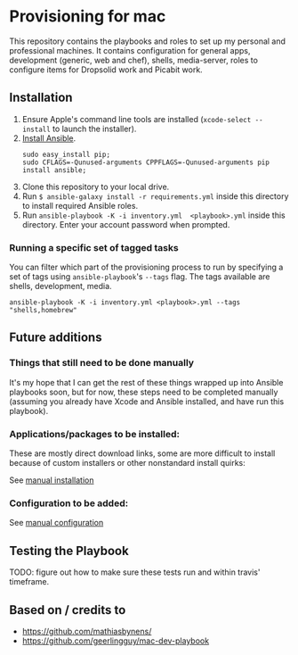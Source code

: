 # Provisioning for mac

This repository contains the playbooks and roles to set up my personal and professional machines. It contains configuration for general apps, development (generic, web and chef), shells, media-server, roles to configure items for Dropsolid work and Picabit work.

## Installation

1. Ensure Apple's command line tools are installed (`xcode-select --install` to launch the installer).
2. [Install Ansible](http://docs.ansible.com/intro_installation.html).
    ```
    sudo easy_install pip;
    sudo CFLAGS=-Qunused-arguments CPPFLAGS=-Qunused-arguments pip install ansible;
    ```
3. Clone this repository to your local drive.
4. Run `$ ansible-galaxy install -r requirements.yml` inside this directory to install required Ansible roles.
5. Run `ansible-playbook -K -i inventory.yml  <playbook>.yml` inside this directory. Enter your account password when prompted.

### Running a specific set of tagged tasks

You can filter which part of the provisioning process to run by specifying a set of tags using `ansible-playbook`'s `--tags` flag. The tags available are shells, development, media.

```
ansible-playbook -K -i inventory.yml <playbook>.yml --tags "shells,homebrew"
```

## Future additions

### Things that still need to be done manually

It's my hope that I can get the rest of these things wrapped up into Ansible playbooks soon, but for now, these steps need to be completed manually (assuming you already have Xcode and Ansible installed, and have run this playbook).

### Applications/packages to be installed:

These are mostly direct download links, some are more difficult to install because of custom installers or other nonstandard install quirks:

See [manual installation](MANUAL_INSTALLATION.md)

### Configuration to be added:

See [manual configuration](MANUAL_CONFIGURATION.md)

## Testing the Playbook

TODO: figure out how to make sure these tests run and within travis' timeframe.

## Based on / credits to

* https://github.com/mathiasbynens/
* https://github.com/geerlingguy/mac-dev-playbook
